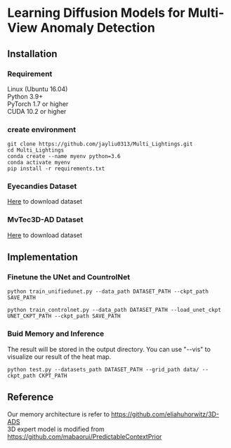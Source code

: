 # Learning Diffusion Models for Multi-View Anomaly Detection

## Installation
### Requirement
Linux (Ubuntu 16.04)  
Python 3.9+  
PyTorch 1.7 or higher  
CUDA 10.2 or higher

### create environment
```
git clone https://github.com/jayliu0313/Multi_Lightings.git
cd Multi_Lightings
conda create --name myenv python=3.6
conda activate myenv
pip install -r requirements.txt
```
### Eyecandies Dataset
[Here](https://eyecan-ai.github.io/eyecandies/download) to download dataset

### MvTec3D-AD Dataset
[Here](https://www.mvtec.com/company/research/datasets/mvtec-3d-ad) to download dataset

## Implementation
### Finetune the UNet and CountrolNet
```
python train_unifiedunet.py --data_path DATASET_PATH --ckpt_path SAVE_PATH
```
```
python train_controlnet.py --data_path DATASET_PATH --load_unet_ckpt UNET_CKPT_PATH --ckpt_path SAVE_PATH
```

### Buid Memory and Inference
The result will be stored in the output directory.
You can use "--vis" to visualize our result of the heat map. 
```
python test.py --datasets_path DATASET_PATH --grid_path data/ --ckpt_path CKPT_PATH
```

## Reference
Our memory architecture is refer to https://github.com/eliahuhorwitz/3D-ADS  
3D expert model is modified from https://github.com/mabaorui/PredictableContextPrior